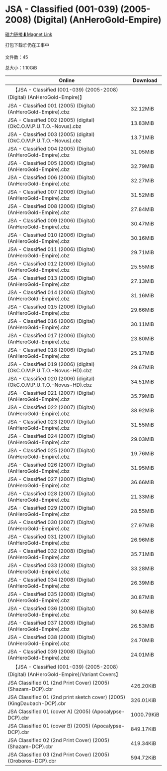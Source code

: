 # JSA - Classified (001-039) (2005-2008) (Digital) (AnHeroGold-Empire)

[磁力链接⬇Magnet Link](magnet:?xt=urn:btih:da6c5e91fcc82031a1747d0757f719b4f01e3b5f&dn=JSA%20-%20Classified%20%28001-039%29%20%282005-2008%29%20%28Digital%29%20%28AnHeroGold-Empire%29)

打包下载📦仍在工事中

文件数：45

总大小：1.10GiB

Online | Download
--- | ---
&emsp;【JSA - Classified (001-039) (2005-2008) (Digital) (AnHeroGold-Empire)】 | 
JSA - Classified 001 (2005) (Digital) (AnHeroGold-Empire).cbz | 32.12MiB
JSA - Classified 002 (2005) (digital) (OkC.O.M.P.U.T.O.-Novus).cbz | 13.83MiB
JSA - Classified 003 (2005) (digital) (OkC.O.M.P.U.T.O.-Novus).cbz | 13.71MiB
JSA - Classified 004 (2005) (Digital) (AnHeroGold-Empire).cbz | 31.05MiB
JSA - Classified 005 (2006) (Digital) (AnHeroGold-Empire).cbz | 32.79MiB
JSA - Classified 006 (2006) (Digital) (AnHeroGold-Empire).cbz | 32.27MiB
JSA - Classified 007 (2006) (Digital) (AnHeroGold-Empire).cbz | 31.52MiB
JSA - Classified 008 (2006) (Digital) (AnHeroGold-Empire).cbz | 27.84MiB
JSA - Classified 009 (2006) (Digital) (AnHeroGold-Empire).cbz | 30.47MiB
JSA - Classified 010 (2006) (Digital) (AnHeroGold-Empire).cbz | 30.16MiB
JSA - Classified 011 (2006) (Digital) (AnHeroGold-Empire).cbz | 29.71MiB
JSA - Classified 012 (2006) (Digital) (AnHeroGold-Empire).cbz | 25.55MiB
JSA - Classified 013 (2006) (Digital) (AnHeroGold-Empire).cbz | 27.13MiB
JSA - Classified 014 (2006) (Digital) (AnHeroGold-Empire).cbz | 31.16MiB
JSA - Classified 015 (2006) (Digital) (AnHeroGold-Empire).cbz | 29.66MiB
JSA - Classified 016 (2006) (Digital) (AnHeroGold-Empire).cbz | 30.11MiB
JSA - Classified 017 (2006) (Digital) (AnHeroGold-Empire).cbz | 23.80MiB
JSA - Classified 018 (2006) (Digital) (AnHeroGold-Empire).cbz | 25.17MiB
JSA - Classified 019 (2006) (digital) (OkC.O.M.P.U.T.O.-Novus-HD).cbz | 29.67MiB
JSA - Classified 020 (2006) (digital) (OkC.O.M.P.U.T.O.-Novus-HD).cbz | 34.51MiB
JSA - Classified 021 (2007) (Digital) (AnHeroGold-Empire).cbz | 35.79MiB
JSA - Classified 022 (2007) (Digital) (AnHeroGold-Empire).cbz | 38.92MiB
JSA - Classified 023 (2007) (Digital) (AnHeroGold-Empire).cbz | 31.55MiB
JSA - Classified 024 (2007) (Digital) (AnHeroGold-Empire).cbz | 29.03MiB
JSA - Classified 025 (2007) (Digital) (AnHeroGold-Empire).cbz | 19.76MiB
JSA - Classified 026 (2007) (Digital) (AnHeroGold-Empire).cbz | 31.95MiB
JSA - Classified 027 (2007) (Digital) (AnHeroGold-Empire).cbz | 36.66MiB
JSA - Classified 028 (2007) (Digital) (AnHeroGold-Empire).cbz | 21.33MiB
JSA - Classified 029 (2007) (Digital) (AnHeroGold-Empire).cbz | 28.55MiB
JSA - Classified 030 (2007) (Digital) (AnHeroGold-Empire).cbz | 27.97MiB
JSA - Classified 031 (2007) (Digital) (AnHeroGold-Empire).cbz | 26.96MiB
JSA - Classified 032 (2008) (Digital) (AnHeroGold-Empire).cbz | 35.71MiB
JSA - Classified 033 (2008) (Digital) (AnHeroGold-Empire).cbz | 33.28MiB
JSA - Classified 034 (2008) (Digital) (AnHeroGold-Empire).cbz | 26.39MiB
JSA - Classified 035 (2008) (Digital) (AnHeroGold-Empire).cbz | 30.87MiB
JSA - Classified 036 (2008) (Digital) (AnHeroGold-Empire).cbz | 30.84MiB
JSA - Classified 037 (2008) (Digital) (AnHeroGold-Empire).cbz | 26.53MiB
JSA - Classified 038 (2008) (Digital) (AnHeroGold-Empire).cbz | 24.70MiB
JSA - Classified 039 (2008) (Digital) (AnHeroGold-Empire).cbz | 24.01MiB
&emsp;【JSA - Classified (001-039) (2005-2008) (Digital) (AnHeroGold-Empire)/Variant Covers】 | 
JSA Classified 01 (2nd Print Cover) (2005) (Shazam-DCP).cbr | 426.20KiB
JSA Classified 01 (2nd print sketch cover) (2005) (KingDaubach-DCP).cbr | 326.01KiB
JSA Classified 01 (cover A) (2005) (Apocalypse-DCP).cbr | 1000.79KiB
JSA Classified 01 (cover B) (2005) (Apocalypse-DCP).cbr | 849.17KiB
JSA Classified 02 (2nd Print Cover) (2005) (Shazam-DCP).cbr | 419.34KiB
JSA Classified 03 (2nd Print Cover) (2005) (Oroboros-DCP).cbr | 594.72KiB